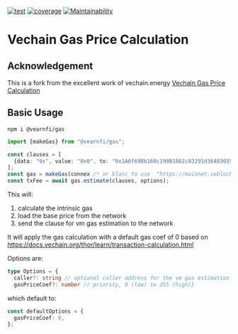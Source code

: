 [![test](https://github.com/vearnfi/gas/workflows/test/badge.svg)](https://github.com/vearnfi/gas/actions/workflows/test.yml) [![coverage](https://coveralls.io/repos/github/vearnfi/gas/badge.svg)](https://coveralls.io/github/vearnfi/gas) [![Maintainability](https://api.codeclimate.com/v1/badges/acc252babe2cf2fa6dc6/maintainability)](https://codeclimate.com/github/vearnfi/gas/maintainability)

# Vechain Gas Price Calculation

## Acknowledgement

This is a fork from the excellent work of vechain.energy [Vechain Gas Price Calculation](https://github.com/vechain-energy/gas)

## Basic Usage

```shell
npm i @vearnfi/gas
```

```ts
import {makeGas} from "@vearnfi/gas";

const clauses = [
  {data: "0x", value: "0x0", to: "0x1A6f69Bb160c199B1862c83291d364836558AE8F"},
];
const gas = makeGas(connex /* or blanc to use  "https://mainnet.veblocks.net" */)
const txFee = await gas.estimate(clauses, options);
```

This will:

1. calculate the intrinsic gas
2. load the base price from the network
3. send the clause for vm gas estimation to the network

It will apply the gas calculation with a default gas coef of 0 based on https://docs.vechain.org/thor/learn/transaction-calculation.html

Options are:

```ts
type Options = {
  caller?: string // optional caller address for the vm gas estimation
  gasPriceCoef?: number // priority, 0 (low) to 255 (high)}
```

which default to:

```ts
const defaultOptions = {
  gasPriceCoef: 0,
};
```
